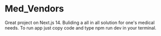 # Med_Vendors
Great project on Next.js 14.
Buliding a all in all solution for one's medical needs.
To run app just copy code and type npm run dev in your terminal.
